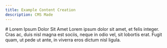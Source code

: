 ```yaml
---
title: Example Content Creation
description: CMS Made
---
```

<Column columnWidth="12"><Hero image="" heading="Okay maybe this would actually work" subheading="Herer is some cont?tioten" buttonText="Hero Hero"/></Column>

<Column columnWidth="6"> # Lorem Ipsum Dolor Sit Amet Lorem ipsum dolor sit amet, et felis integer. Cras ac, duis nisl magna est sociis, neque in odio vel, sit lobortis erat. Fugit quam, ut pede ut ante, in viverra eros dictum nisl ligula. </Column>